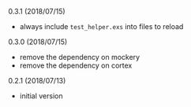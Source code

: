 0.3.1 (2018/07/15)
  - always include `test_helper.exs` into files to reload


0.3.0 (2018/07/15)
  - remove the dependency on mockery
  - remove the dependency on cortex

0.2.1 (2018/07/13)
  - initial version
